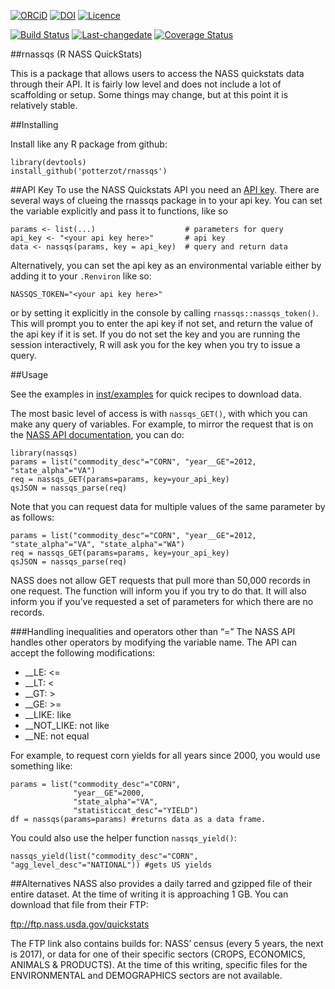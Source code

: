 <!-- README.md is generated from README.Rmd. Please edit that file -->
[![ORCiD](https://img.shields.io/badge/ORCiD-0000--0002--3410--3732-green.svg)](http://orcid.org/0000-0002-3410-3732)
[![DOI](https://zenodo.org/badge/DOI/10.5281/zenodo.1117419.svg)](https://doi.org/10.5281/zenodo.1117419)
[![Licence](https://img.shields.io/github/license/mashape/apistatus.svg)](http://choosealicense.com/licenses/mit/)

[![Build
Status](https://travis-ci.org/potterzot/rnassqs.svg?branch=master)](https://travis-ci.org/potterzot/rnassqs)
[![Last-changedate](https://img.shields.io/badge/last%20change-2017--12--17-brightgreen.svg)](https://github.com/potterzot/rnassqs/commits/master)
[![Coverage
Status](https://coveralls.io/repos/github/potterzot/rnassqs/badge.svg?branch=master)](https://coveralls.io/github/potterzot/rnassqs?branch=master)

\#\#rnassqs (R NASS QuickStats)

This is a package that allows users to access the NASS quickstats data
through their API. It is fairly low level and does not include a lot of
scaffolding or setup. Some things may change, but at this point it is
relatively stable.

\#\#Installing

Install like any R package from github:

    library(devtools)
    install_github('potterzot/rnassqs')

\#\#API Key To use the NASS Quickstats API you need an [API
key](http://quickstats.nass.usda.gov/api). There are several ways of
clueing the rnassqs package in to your api key. You can set the variable
explicitly and pass it to functions, like so

    params <- list(...)                    # parameters for query 
    api_key <- "<your api key here>"       # api key
    data <- nassqs(params, key = api_key)  # query and return data

Alternatively, you can set the api key as an environmental variable
either by adding it to your `.Renviron` like so:

    NASSQS_TOKEN="<your api key here>"

or by setting it explicitly in the console by calling
`rnassqs::nassqs_token()`. This will prompt you to enter the api key if
not set, and return the value of the api key if it is set. If you do not
set the key and you are running the session interactively, R will ask
you for the key when you try to issue a query.

\#\#Usage

See the examples in [inst/examples](inst/examples) for quick recipes to
download data.

The most basic level of access is with `nassqs_GET()`, with which you
can make any query of variables. For example, to mirror the request that
is on the [NASS API documentation](http://quickstats.nass.usda.gov/api),
you can do:

    library(nassqs)
    params = list("commodity_desc"="CORN", "year__GE"=2012, "state_alpha"="VA")
    req = nassqs_GET(params=params, key=your_api_key)
    qsJSON = nassqs_parse(req)

Note that you can request data for multiple values of the same parameter
by as follows:

    params = list("commodity_desc"="CORN", "year__GE"=2012, "state_alpha"="VA", "state_alpha"="WA")
    req = nassqs_GET(params=params, key=your_api_key)
    qsJSON = nassqs_parse(req)

NASS does not allow GET requests that pull more than 50,000 records in
one request. The function will inform you if you try to do that. It will
also inform you if you’ve requested a set of parameters for which there
are no records.

\#\#\#Handling inequalities and operators other than “=” The NASS API
handles other operators by modifying the variable name. The API can
accept the following modifications:

-   \_\_LE: &lt;=
-   \_\_LT: &lt;
-   \_\_GT: &gt;
-   \_\_GE: &gt;=
-   \_\_LIKE: like
-   \_\_NOT\_LIKE: not like
-   \_\_NE: not equal

For example, to request corn yields for all years since 2000, you would
use something like:

    params = list("commodity_desc"="CORN", 
                  "year__GE"=2000, 
                  "state_alpha"="VA", 
                  "statisticcat_desc"="YIELD")
    df = nassqs(params=params) #returns data as a data frame.

You could also use the helper function `nassqs_yield()`:

    nassqs_yield(list("commodity_desc"="CORN", "agg_level_desc"="NATIONAL")) #gets US yields

\#\#Alternatives NASS also provides a daily tarred and gzipped file of
their entire dataset. At the time of writing it is approaching 1 GB. You
can download that file from their FTP:

<ftp://ftp.nass.usda.gov/quickstats>

The FTP link also contains builds for: NASS’ census (every 5 years, the
next is 2017), or data for one of their specific sectors (CROPS,
ECONOMICS, ANIMALS & PRODUCTS). At the time of this writing, specific
files for the ENVIRONMENTAL and DEMOGRAPHICS sectors are not available.
